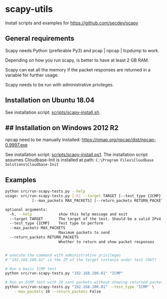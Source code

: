 # scapy-utils
Install scripts and examples for https://github.com/secdev/scapy

## General requirements

Scapy needs Python (preferable Py3) and pcap | npcap | tcpdump to work.

Depending on how you run scapy, is better to have at least 2 GB RAM.

Scapy can eat all the memory if the packet responses are returned in a variable for further usage.

Scapy needs to be run with administrative privileges.

## Installation on Ubuntu 18.04

See installation script: [scripts/scapy-install.sh](scripts/scapy-install.sh).


## ## Installation on Windows 2012 R2
npcap need to be manually installed: https://nmap.org/npcap/dist/npcap-0.9997.exe

See installation script: [scripts/scapy-install.ps1](scripts/scapy-install.ps1).
The installation script assumes Cloudbase-Init is installed at path: `C:\Program Files\Cloudbase Solutions\Cloudbase-Init`

## Examples

```bash
python src/run-scapy-tests.py --help
usage: src/run-scapy-tests.py [-h] --target TARGET [--test_type {ICMP}]
            [--max_packets MAX_PACKETS] [--return_packets RETURN_PACKETS]

optional arguments:
  -h, --help            show this help message and exit
  --target TARGET       The target of the test. Should be a valid IPv4 address
  --test_type {ICMP}    Test type to perform
  --max_packets MAX_PACKETS
                        Maximum packets to send
  --return_packets RETURN_PACKETS
                        Whether to return and show packet responses


# execute the command with administrative privileges
# "192.168.100.81" is the IP of the target instance under test (DUT)

# Run a basic ICMP test
python src/run-scapy-tests.py "192.168.100.81" "ICMP"

# Run an ICMP test with 10 sent packets without showing returned packets
python src/run-scapy-tests.py "192.168.100.81" --test_type "ICMP" \
    --max_packets 10 --return_packets False

```

